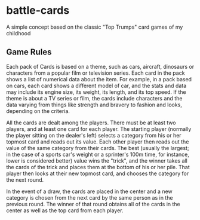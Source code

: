 battle-cards
============

A simple concept based on the classic "Top Trumps" card games of my childhood

Game Rules
----------

Each pack of Cards is based on a theme, such as cars, aircraft, dinosaurs or characters from a popular film or television series. Each card in the pack shows a list of numerical data about the item. For example, in a pack based on cars, each card shows a different model of car, and the stats and data may include its engine size, its weight, its length, and its top speed.  If the theme is about a TV series or film, the cards include characters and the data varying from things like strength and bravery to fashion and looks, depending on the criteria.

All the cards are dealt among the players. There must be at least two players, and at least one card for each player. The starting player (normally the player sitting on the dealer's left) selects a category from his or her topmost card and reads out its value. Each other player then reads out the value of the same category from their cards. The best (usually the largest; in the case of a sports car's weight or a sprinter's 100m time, for instance, lower is considered better) value wins the "trick", and the winner takes all the cards of the trick and places them at the bottom of his or her pile. That player then looks at their new topmost card, and chooses the category for the next round.

In the event of a draw, the cards are placed in the center and a new category is chosen from the next card by the same person as in the previous round. The winner of that round obtains all of the cards in the center as well as the top card from each player.
